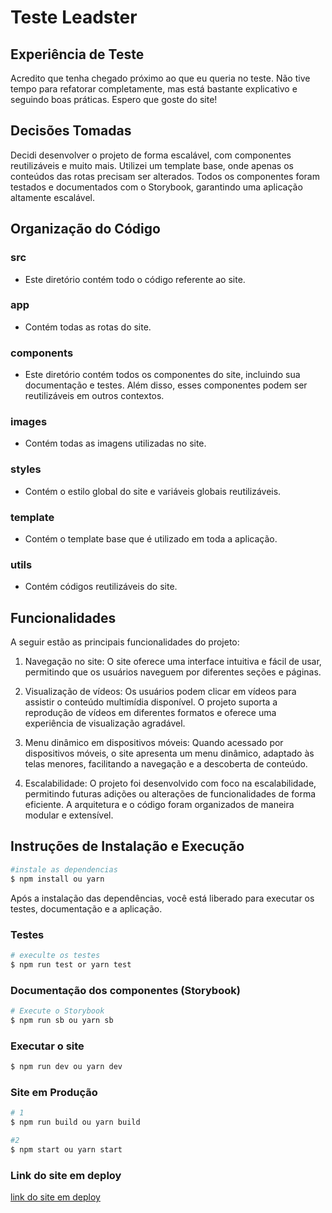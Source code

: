 # Teste Leadster

## Experiência de Teste

Acredito que tenha chegado próximo ao que eu queria no teste. Não tive tempo para refatorar completamente, mas está bastante explicativo e seguindo boas práticas. Espero que goste do site!

## Decisões Tomadas

Decidi desenvolver o projeto de forma escalável, com componentes reutilizáveis e muito mais. Utilizei um template base, onde apenas os conteúdos das rotas precisam ser alterados. Todos os componentes foram testados e documentados com o Storybook, garantindo uma aplicação altamente escalável.

## Organização do Código

### src

- Este diretório contém todo o código referente ao site.

### app

- Contém todas as rotas do site.

### components

- Este diretório contém todos os componentes do site, incluindo sua documentação e testes. Além disso, esses componentes podem ser reutilizáveis em outros contextos.

### images

- Contém todas as imagens utilizadas no site.

### styles

- Contém o estilo global do site e variáveis globais reutilizáveis.

### template

- Contém o template base que é utilizado em toda a aplicação.

### utils

- Contém códigos reutilizáveis do site.

## Funcionalidades

A seguir estão as principais funcionalidades do projeto:

1. Navegação no site: O site oferece uma interface intuitiva e fácil de usar, permitindo que os usuários naveguem por diferentes seções e páginas.

2. Visualização de vídeos: Os usuários podem clicar em vídeos para assistir o conteúdo multimídia disponível. O projeto suporta a reprodução de vídeos em diferentes formatos e oferece uma experiência de visualização agradável.

3. Menu dinâmico em dispositivos móveis: Quando acessado por dispositivos móveis, o site apresenta um menu dinâmico, adaptado às telas menores, facilitando a navegação e a descoberta de conteúdo.

4. Escalabilidade: O projeto foi desenvolvido com foco na escalabilidade, permitindo futuras adições ou alterações de funcionalidades de forma eficiente. A arquitetura e o código foram organizados de maneira modular e extensível.

## Instruções de Instalação e Execução

```bash
#instale as dependencias
$ npm install ou yarn
```

Após a instalação das dependências, você está liberado para executar os testes, documentação e a aplicação.

### Testes

```bash
# execulte os testes
$ npm run test or yarn test
```

### Documentação dos componentes (Storybook)

```bash
# Execute o Storybook
$ npm run sb ou yarn sb
```

### Executar o site

```bash
$ npm run dev ou yarn dev
```

### Site em Produção

```bash
# 1
$ npm run build ou yarn build

#2
$ npm start ou yarn start

```

### Link do site em deploy

[link do site em deploy](https://)
